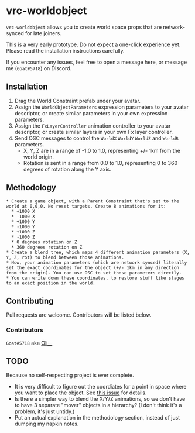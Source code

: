 # vrc-worldobject

`vrc-worldobject` allows you to create world space props that are network-synced for late joiners.

This is a very early prototype. Do not expect a one-click experience yet. Please read the installation instructions carefully.

If you encounter any issues, feel free to open a message here, or message me (`Goat#5718`) on Discord.

## Installation

1. Drag the World Constraint prefab under your avatar.
2. Assign the `WorldObjectParameters` expression parameters to your avatar descriptor, or create similar parameters in your own expression parameters.
3. Assign the `FxLayerController` animation controller to your avatar descriptor, or create similar layers in your own Fx layer controller.
4. Send OSC messages to control the `WorldX` `WorldY` `WorldZ` and `WorldR` parameters.
   * X, Y, Z are in a range of -1.0 to 1.0, representing +/- 1km from the world origin.
   * Rotation is sent in a range from 0.0 to 1.0, representing 0 to 360 degrees of rotation along the Y axis.

## Methodology

    * Create a game object, with a Parent Constraint that's set to the world at 0,0,0. No reset targets. Create 8 animations for it:
      * +1000 X
      * -1000 X
      * +1000 Y
      * -1000 Y
      * +1000 Z
      * -1000 Z
      * 0 degrees rotation on Z
      * 360 degrees rotation on Z 
    * Create a blend tree, which maps 4 different animation parameters (X, Y, Z, rot) to blend between those animations.
    * Now, your animation parameters (which are network synced) literally set the exact coordinates for the object (+/- 1km in any direction from the origin). You can use OSC to set those parameters directly.
    * You can write down these coordinates, to restore stuff like stages to an exact position in the world.


## Contributing

Pull requests are welcome. Contributors will be listed below.

### Contributors

`Goat#5718` aka [Oli__](https://vrchat.com/home/user/usr_d9a5fde5-9a01-4623-b868-1182d4434d35)
## TODO

Because no self-respecting project is ever complete.

* It is very difficult to figure out the coordiates for a point in space where you want to place the object. See [this issue](https://github.com/vrchat-community/osc/issues/43) for details.
* Is there a simpler way to blend the X/Y/Z animations, so we don't have to have 3 separate "mover" objects in a hierarchy? (I don't think it's a problem, it's just untidy.)
* Put an actual explanation in the methodology section, instead of just dumping my napkin notes.
